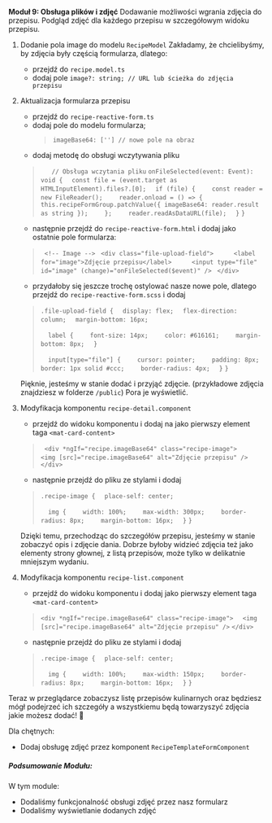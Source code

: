**Moduł 9: Obsługa plików i zdjęć**
Dodawanie możliwości wgrania zdjęcia do przepisu.
Podgląd zdjęć dla każdego przepisu w szczegółowym widoku przepisu.


1. Dodanie pola image do modelu `RecipeModel`
   Zakładamy, że chcielibyśmy, by zdjęcia były częścią formularza, dlatego:
   * przejdź do `recipe.model.ts`
   * dodaj pole `image?: string; // URL lub ścieżka do zdjęcia przepisu`

2. Aktualizacja formularza przepisu
   * przejdź do `recipe-reactive-form.ts`
   * dodaj pole do modelu formularza;
      > `imageBase64: [''] // nowe pole na obraz`
   * dodaj metodę do obsługi wczytywania pliku
   > `   // Obsługa wczytania pliku`
   > `onFileSelected(event: Event): void {`
   > `  const file = (event.target as HTMLInputElement).files?.[0];`
   > `  if (file) {`
   > `    const reader = new FileReader();`
   > `    reader.onload = () => {`
   > `      this.recipeFormGroup.patchValue({ imageBase64: reader.result as string });`
   > `    };`
   > `    reader.readAsDataURL(file);`
   > `  }`
   > `}`

   * następnie przejdź do `recipe-reactive-form.html` i dodaj jako ostatnie pole formularza:
   > ` <!-- Image -->`
   > ` <div class="file-upload-field">`
   > `     <label for="image">Zdjęcie przepisu</label>`
   > `     <input type="file" id="image" (change)="onFileSelected($event)" />`
   > ` </div>`

   * przydałoby się jeszcze trochę ostylować nasze nowe pole, dlatego przejdź do `recipe-reactive-form.scss` i dodaj
   > `.file-upload-field {`
   > `  display: flex;`
   > `  flex-direction: column;`
   > `  margin-bottom: 16px;`
   > 
   > `  label {`
   > `    font-size: 14px;`
   > `    color: #616161;`
   > `    margin-bottom: 8px;`
   > `  }`
   > 
   > `  input[type="file"] {`
   > `    cursor: pointer;`
   > `    padding: 8px;`
   > `    border: 1px solid #ccc;`
   > `    border-radius: 4px;`
   > `  }`
   > `}`

   Pięknie, jesteśmy w stanie dodać i przyjąć zdjęcie. (przykładowe zdjęcia znajdziesz w folderze `/public`)
   Pora je wyświetlić.

3. Modyfikacja komponentu `recipe-detail.component`
   * przejdź do widoku komponentu i dodaj na jako pierwszy element taga `<mat-card-content>`
   > ` <div *ngIf="recipe.imageBase64" class="recipe-image">`
   > `   <img [src]="recipe.imageBase64" alt="Zdjęcie przepisu" />`
   > ` </div>`

   * następnie przejdź do pliku ze stylami i dodaj
   > `.recipe-image {`
   > `  place-self: center;`
   > 
   > `  img {`
   > `    width: 100%;`
   > `    max-width: 300px;`
   > `    border-radius: 8px;`
   > `    margin-bottom: 16px;`
   > `  }`
   > `}`

   Dzięki temu, przechodząc do szczegółów przepisu, jesteśmy w stanie zobaczyć opis i zdjęcie dania.
   Dobrze byłoby widzieć zdjęcia też jako elementy strony głownej, z listą przepisów, może tylko w delikatnie mniejszym wydaniu.

4. Modyfikacja komponentu `recipe-list.component`
   * przejdź do widoku komponentu i dodaj jako pierwszy element taga `<mat-card-content>`
   > `<div *ngIf="recipe.imageBase64" class="recipe-image">`
   > `  <img [src]="recipe.imageBase64" alt="Zdjęcie przepisu" />`
   > `</div>`

   * następnie przejdź do pliku ze stylami i dodaj
   > `.recipe-image {`
   > `  place-self: center;`
   > 
   > `  img {`
   > `    width: 100%;`
   > `    max-width: 150px;`
   > `    border-radius: 8px;`
   > `    margin-bottom: 16px;`
   > `  }`
   > `}`


Teraz w przeglądarce zobaczysz listę przepisów kulinarnych oraz będziesz mógł podejrzeć ich szczegóły a wszystkiemu będą towarzyszyć zdjęcia jakie możesz dodać! 🎉


Dla chętnych:
   * Dodaj obsługę zdjęć przez komponent `RecipeTemplateFormComponent`

##### Podsumowanie Modułu:
W tym module:
   * Dodaliśmy funkcjonalność obsługi zdjęć przez nasz formularz
   * Dodaliśmy wyświetlanie dodanych zdjęć